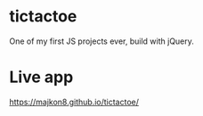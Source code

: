 # tictactoe
One of my first JS projects ever, build with jQuery.
# Live app
https://majkon8.github.io/tictactoe/

